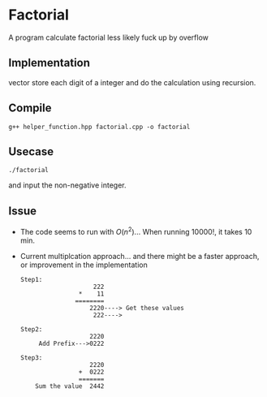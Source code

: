 # Factorial
A program calculate factorial less likely fuck up by overflow
## Implementation
vector store each digit of a integer and do the calculation using recursion.
## Compile
```
g++ helper_function.hpp factorial.cpp -o factorial
```
## Usecase
```
./factorial
```
and input the non-negative integer. 
## Issue
- The code seems to run with $O(n^2)$... When running $10000!$, it takes 10 min.

- Current multiplcation approach... and there might be a faster approach, or improvement in the implementation
  ```
  Step1:
                      222
                  *    11
                 ========
                     2220----> Get these values
                      222---->

  Step2:
                     2220
       Add Prefix--->0222

  Step3:
                     2220
                  +  0222
                  =======
      Sum the value  2442
        

